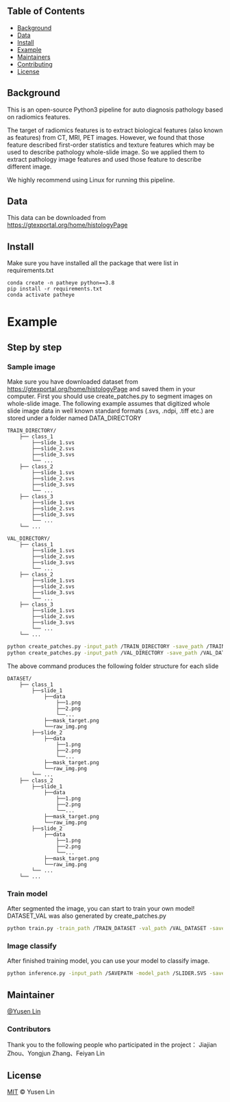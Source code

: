 
## Table of Contents

- [Background](#background)
- [Data](#Data)
- [Install](#Install)
- [Example](#example-readmes)
- [Maintainers](#maintainers)
- [Contributing](#contributing)
- [License](#license)

## Background
This is an open-source Python3 pipeline for auto diagnosis pathology based on radiomics features.

The target of radiomics features is to extract biological features (also known as features) from CT, MRI, PET images. However, we found that those feature described first-order statistics and texture features which may be used to describe pathology whole-slide image. So we applied them to extract pathology image features and used those feature to describe different image.

We highly recommend using Linux for running this pipeline.

## Data
This data can be downloaded from https://gtexportal.org/home/histologyPage

## Install
Make sure you have installed all the package that were list in requirements.txt
```
conda create -n patheye python==3.8
pip install -r requirements.txt
conda activate patheye
```

# Example

## Step by step

### Sample image
Make sure you have downloaded dataset from https://gtexportal.org/home/histologyPage and saved them in your computer.
First you should use create_patches.py to segment images on whole-slide image. 
The following example assumes that digitized whole slide image data in well known standard formats (.svs, .ndpi, .tiff etc.) are stored under a folder named DATA_DIRECTORY
```
TRAIN_DIRECTORY/
	├── class_1
        ├──slide_1.svs
        ├──slide_2.svs
        ├──slide_3.svs
        └── ...
	├── class_2
        ├──slide_1.svs
        ├──slide_2.svs
        ├──slide_3.svs
        └── ...
    ├── class_3
        ├──slide_1.svs
        ├──slide_2.svs
        ├──slide_3.svs
        └── ...
	└── ...

VAL_DIRECTORY/
	├── class_1
        ├──slide_1.svs
        ├──slide_2.svs
        ├──slide_3.svs
        └── ...
	├── class_2
        ├──slide_1.svs
        ├──slide_2.svs
        ├──slide_3.svs
        └── ...
    ├── class_3
        ├──slide_1.svs
        ├──slide_2.svs
        ├──slide_3.svs
        └── ...
	└── ...
```


```sh
python create_patches.py -input_path /TRAIN_DIRECTORY -save_path /TRAIN_DATASET -device cuda:0
python create_patches.py -input_path /VAL_DIRECTORY -save_path /VAL_DATASET -device cuda:0
```
The above command produces the following folder structure for each slide
```
DATASET/
	├── class_1
        ├──slide_1
            ├──data
                ├──1.png
                ├──2.png
                └──...
            ├──mask_target.png
            └──raw_img.png
        ├──slide_2
            ├──data
                ├──1.png
                ├──2.png
                └──...
            ├──mask_target.png
            └──raw_img.png
        └── ...
    ├── class_2
        ├──slide_1
            ├──data
                ├──1.png
                ├──2.png
                └──...
            ├──mask_target.png
            └──raw_img.png
        ├──slide_2
            ├──data
                ├──1.png
                ├──2.png
                └──...
            ├──mask_target.png
            └──raw_img.png
        └── ...
	└── ...
```

### Train model
After segmented the image, you can start to train your own model! DATASET_VAL was also generated by create_patches.py
```sh
python train.py -train_path /TRAIN_DATASET -val_path /VAL_DATASET -save_path ./SAVEPATH
```

### Image classify
After finished training model, you can use your model to classify image.
```sh
python inference.py -input_path /SAVEPATH -model_path /SLIDER.SVS -save_path ./RESULT
```


## Maintainer

[@Yusen Lin](https://github.com/lysovosyl)


### Contributors

Thank you to the following people who participated in the project：
Jiajian Zhou、Yongjun Zhang、Feiyan Lin

## License

[MIT](LICENSE) © Yusen Lin
